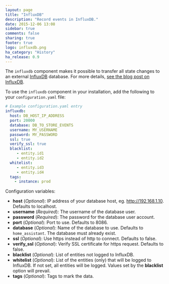 ```yaml
---
layout: page
title: "InfluxDB"
description: "Record events in InfluxDB."
date: 2015-12-06 13:08
sidebar: true
comments: false
sharing: true
footer: true
logo: influxdb.png
ha_category: "History"
ha_release: 0.9
---
```


The `influxdb` component makes it possible to transfer all state changes to an external [InfluxDB](https://influxdb.com/) database. For more details, [see the blog post on InfluxDB](/blog/2015/12/07/influxdb-and-grafana/).

To use the `influxdb` component in your installation, add the following to your `configuration.yaml` file:

```yaml
# Example configuration.yaml entry
influxdb:
  host: DB_HOST_IP_ADDRESS
  port: 20000
  database: DB_TO_STORE_EVENTS
  username: MY_USERNAME
  password: MY_PASSWORD
  ssl: true
  verify_ssl: true
  blacklist:
     - entity.id1
     - entity.id2
  whitelist:
     - entity.id3
     - entity.id4
  tags:
    - instance: prod
```

Configuration variables:

- **host** (*Optional*): IP address of your database host, eg. http://192.168.1.10. Defaults to localhost.
- **username** (*Required*): The username of the database user.
- **password** (*Required*): The password for the database user account.
- **port** (*Optional*): Port to use. Defaults to 8086.
- **database** (*Optional*): Name of the database to use. Defaults to `home_assistant`. The database must already exist.
- **ssl** (*Optional*): Use https instead of http to connect. Defaults to false.
- **verify_ssl** (*Optional*): Verify SSL certificate for https request. Defaults to false.
- **blacklist** (*Optional*): List of entities not logged to InfluxDB.
- **whitelist** (*Optional*): List of the entities (only) that will be logged to InfluxDB. If not set, all entities will be logged. Values set by the **blacklist** option will prevail.
- **tags** (*Optional*): Tags to mark the data.


